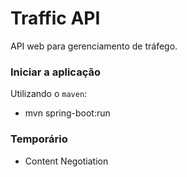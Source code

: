 # Traffic API
API web para gerenciamento de tráfego.

### Iniciar a aplicação
Utilizando o `maven`:
- mvn spring-boot:run

### Temporário
- Content Negotiation
